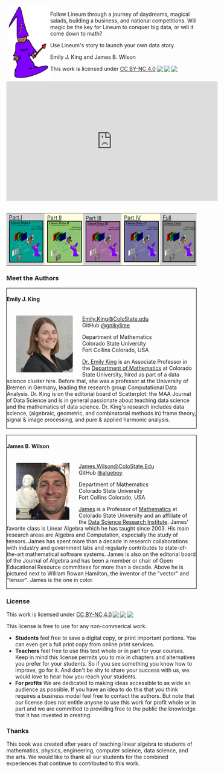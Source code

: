 
<!-- # Linear Data -->


<img src="lineum2.png" height=200 align="left"/>
<p> Follow Lineum through a journey of daydreams,
magical salads, building a business, and 
national competitions.  Will magic be the key 
for Lineum to conquer big data, or will it come down to math?</p>
<p>
Use Lineum's story to launch your own data story.
</p>

Emily J. King and James B. Wilson

 <p xmlns:cc="http://creativecommons.org/ns#" >This work is licensed under <a href="http://creativecommons.org/licenses/by-nc/4.0/?ref=chooser-v1" target="_blank" rel="license noopener noreferrer" style="display:inline-block;">CC BY-NC 4.0<img style="height:22px!important;margin-left:3px;vertical-align:text-bottom;" src="https://mirrors.creativecommons.org/presskit/icons/cc.svg?ref=chooser-v1"><img style="height:22px!important;margin-left:3px;vertical-align:text-bottom;" src="https://mirrors.creativecommons.org/presskit/icons/by.svg?ref=chooser-v1"><img style="height:22px!important;margin-left:3px;vertical-align:text-bottom;" src="https://mirrors.creativecommons.org/presskit/icons/nc.svg?ref=chooser-v1"></a></p> 

<center>
    <iframe 
        width="560" height="315" 
        src="https://www.youtube.com/embed/scaCRHKBMAU?si=kPaPzKzTpalaQFq5" title="YouTube video player" 
        frameborder="0" 
        allow="accelerometer; autoplay; clipboard-write; encrypted-media; gyroscope; picture-in-picture; web-share" 
        allowfullscreen>
</iframe>
</center>

## 
<table>
    <tr>
        <td bgcolor="lightgray">
                <a href="https://github.com/algeboy/LinearData.Space/releases/download/Aug2025/I-LinearData.pdf" >
                Part I
                <img src="img/I-Cover-Art-web.png" border=2 width="100%" >
                </a>
        </td>
        <td bgcolor="lightyellow">
                <a href="https://github.com/algeboy/LinearData.Space/releases/download/Aug2025/II-LinearData.pdf" >
                Part II
                <img src="img/II-Cover-Art-web.png" border=2 width="100%" >
                </a>
        </td>
        <td bgcolor="lightgray">
                <a href="https://github.com/algeboy/LinearData.Space/releases/download/Aug2025/III-LinearData.pdf" >
                Part III
                <img src="img/III-Cover-Art-web.png" border=2 width="100%" >
                </a>
        </td>
        <td bgcolor="lightyellow">
                <a href="https://github.com/algeboy/LinearData.Space/releases/download/Aug2025/IV-LinearData.pdf" >
                Part IV
                <img src="img/IV-Cover-Art-web.png" border=2 width="100%" >
                </a>
        </td>
        <td bgcolor="lightgray">
                <a href="https://github.com/algeboy/LinearData.Space/releases/download/Aug2025/LinearData.pdf" >
                Full
                <img src="img/Full-Cover-Art-web.png" border=2 width="100%" >
                </a>
        </td>
    </tr>
</table>





### Meet the Authors

<div style="border:1px solid black" padding=2px>
    <h4>Emily J. King</h4><br/>
    <img src="King.jpeg" height="150px" align="left" hspace="25"/>
    <a href="mailto:Emily.King@ColoState.edu">Emily.King@ColoState.edu</a><br/>
    GitHub <a href="https://github.com/gnikylime">
    @gnikylime</a><br/>
    <p>
    Department of Mathematics<br/>
    Colorado State University<br/>
    Fort Collins Colorado, USA<br/>
    </p>
    <div padding=2px>
        <p>
        <a href="https://www.math.colostate.edu/~king/">Dr. Emily King</a> is an Associate Professor in the <a href="https://mathematics.colostate.edu">Department of Mathematics</a> at Colorado State University, hired as part of a data science cluster hire.  Before that, she was a professor at the University of Bremen in Germany, leading the research group Computational Data Analysis. Dr. King is on the editorial board of Scatterplot: the MAA Journal of Data Science and is in general passionate about teaching data science and the mathematics of data science.  Dr. King's research includes data science, (algebraic, geometric, and combinatorial methods in) frame theory, signal &#38; image processing, and pure &#38; applied harmonic analysis. <!--Unlike James, she knows that Hamel bases are not useful in applications outside of mathematics. -->
        </p>
    </div>
</div>



<br/>
<div style="border:1px solid black" padding=2px>
    <h4>James B. Wilson</h4><br/>
    <img src="Wilson.JPG" height="150px" align="left"  hspace="25" />
    <a href="mailto:James.Wilson@ColoState.edu">James.Wilson@ColoState.Edu</a><br/>
    GitHub <a href="https://github.com/algeboy">@algeboy</a><br/>
    <p>
    Department of Mathematics<br/>
    Colorado State University<br/>
    Fort Collins Colorado, USA<br/>
    </p>
    <div padding=2px>
        <p>
        <a href="https://www.math.colostate.edu/~jwilson/">James</a> is a Professor of <a href="https://mathematics.colostate.edu">Mathematics</a> at Colorado State University and an affiliate of the <a href="https://www.research.colostate.edu/dsri/">Data Science Research Institute</a>.  James' favorite class is Linear Algebra which he has taught since 2003.  His main research areas are Algebra and Computation, especially the study of tensors.  <!--James prefers his vector spaces to be finite and doubts that all vector spaces have a basis, but has learned to get along with people who imagine otherwise.-->  James has spent more than a decade in research collaborations with industry and government labs and regularly contributes to state-of-the-art mathematical software systems.  James is also on the editorial board of the Journal of Algebra and has been a member or chair of Open Educational Resource committees for more than a decade.  Above he is pictured next to William Rowan Hamilton, the inventor of the "vector" and "tensor".  James is the one in color.
        </p>
    </div>
</div>

### License

 <p xmlns:cc="http://creativecommons.org/ns#" >This work is licensed under <a href="http://creativecommons.org/licenses/by-nc/4.0/?ref=chooser-v1" target="_blank" rel="license noopener noreferrer" style="display:inline-block;">CC BY-NC 4.0<img style="height:22px!important;margin-left:3px;vertical-align:text-bottom;" src="https://mirrors.creativecommons.org/presskit/icons/cc.svg?ref=chooser-v1"><img style="height:22px!important;margin-left:3px;vertical-align:text-bottom;" src="https://mirrors.creativecommons.org/presskit/icons/by.svg?ref=chooser-v1"><img style="height:22px!important;margin-left:3px;vertical-align:text-bottom;" src="https://mirrors.creativecommons.org/presskit/icons/nc.svg?ref=chooser-v1"></a></p> 

This license is free to use for any non-commerical work.  
 - **Students** feel free to save a digital copy, or print important portions.  You can even get a full print copy from online print services.
 - **Teachers** feel free to use this text whole or in part for your courses.  Keep in mind this license permits you to mix in chapters and alternatives you prefer for your students. So if you see something you know how to improve, go for it.  And don't be shy to share your success with us, we would love to hear how you reach your students.
 - **For profits** We are dedicated to making ideas accessible to as wide an audience as possible.  If you have an idea to do this that you think requires a business model feel free to contact the authors. But note that our license does not entitle anyone to use this work for profit whole or in part and we are committed to providing free to the public the knowledge that it has invested in creating.



### Thanks

This book was created after years of teaching linear algebra to students of mathematics, 
physics, engineering, computer science, data science, and the arts.  We would like to thank all our students for the combined experiences that continue to contributed to this work.

<!--We also thank Professor Michael Kirby and J. Alexander Hulpke for creating the conditions under which this work could be created.-->
